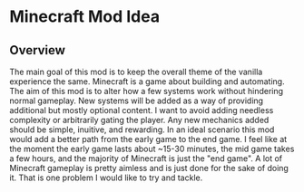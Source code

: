 # Minecraft Mod Idea

## Overview

The main goal of this mod is to keep the overall theme of the vanilla experience the same.
Minecraft is a game about building and automating. The aim of this mod is to alter how a few
systems work without hindering normal gameplay. 
New systems will be added as a way of providing additional but mostly optional content.
I want to avoid adding needless complexity or arbitrarily gating the player.
Any new mechanics added should be simple, inuitive, and rewarding.
In an ideal scenario this mod would add a better path from the early game to the end game.
I feel like at the moment the early game lasts about ~15-30 minutes, the mid game takes a few hours,
and the majority of Minecraft is just the "end game".
A lot of Minecraft gameplay is pretty aimless and is just done for the sake of doing it.
That is one problem I would like to try and tackle.